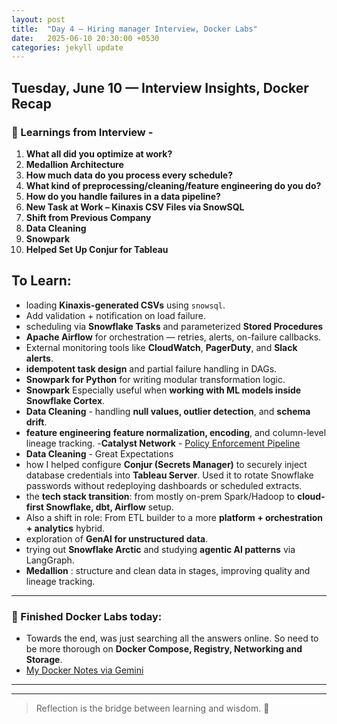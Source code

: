 ```yaml
---
layout: post
title:  "Day 4 – Hiring manager Interview, Docker Labs"
date:   2025-06-10 20:30:00 +0530
categories: jekyll update
---
```

## Tuesday, June 10 — Interview Insights, Docker Recap

### 🧠 Learnings from Interview - 

1. **What all did you optimize at work?**  
2. **Medallion Architecture**  
3. **How much data do you process every schedule?**  
4. **What kind of preprocessing/cleaning/feature engineering do you do?**  
5. **How do you handle failures in a data pipeline?**
6. **New Task at Work – Kinaxis CSV Files via SnowSQL**
7. **Shift from Previous Company**
8. **Data Cleaning**
9. **Snowpark**
10. **Helped Set Up Conjur for Tableau**


## To Learn:
- loading **Kinaxis-generated CSVs** using `snowsql`.
- Add validation + notification on load failure.
- scheduling via **Snowflake Tasks** and parameterized **Stored Procedures**
- **Apache Airflow** for orchestration — retries, alerts, on-failure callbacks.
- External monitoring tools like **CloudWatch**, **PagerDuty**, and **Slack alerts**.
- **idempotent task design** and partial failure handling in DAGs.
- **Snowpark for Python** for writing modular transformation logic.
- **Snowpark** Especially useful when **working with ML models inside Snowflake Cortex**.
- **Data Cleaning** - handling **null values, outlier detection**, and **schema drift**.
- **feature engineering** **feature normalization, encoding**, and column-level lineage tracking.
-**Catalyst Network** - [Policy Enforcement Pipeline](https://g.co/gemini/share/856794509fe6)
- **Data Cleaning** - Great Expectations
- how I helped configure **Conjur (Secrets Manager)** to securely inject database credentials into **Tableau Server**. Used it to rotate Snowflake passwords without redeploying dashboards or scheduled extracts.
- the **tech stack transition**: from mostly on-prem Spark/Hadoop to **cloud-first Snowflake, dbt, Airflow** setup.
- Also a shift in role: From ETL builder to a more **platform + orchestration + analytics** hybrid.
- exploration of **GenAI for unstructured data**.
- trying out **Snowflake Arctic** and studying **agentic AI patterns** via LangGraph.
- **Medallion** : structure and clean data in stages, improving quality and lineage tracking.


---
### 🚀 Finished Docker Labs today:

- Towards the end, was just searching all the answers online. So need to be more thorough on **Docker Compose, Registry, Networking and Storage**.
- [My Docker Notes via Gemini](https://g.co/gemini/share/a1d8344d63c1)

---

---

> Reflection is the bridge between learning and wisdom. 🔁
